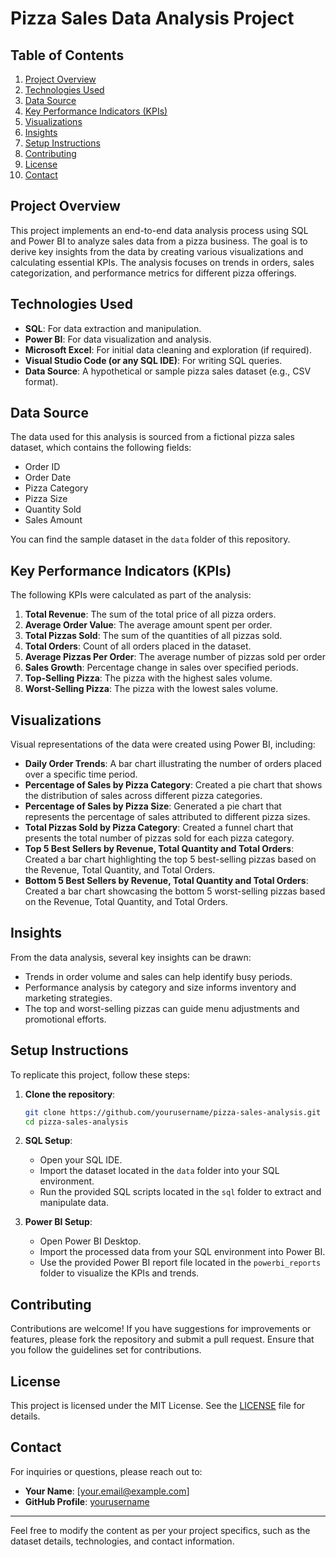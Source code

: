 # Pizza Sales Data Analysis Project

## Table of Contents
1. [Project Overview](#project-overview)
2. [Technologies Used](#technologies-used)
3. [Data Source](#data-source)
4. [Key Performance Indicators (KPIs)](#key-performance-indicators-kpis)
5. [Visualizations](#visualizations)
6. [Insights](#insights)
7. [Setup Instructions](#setup-instructions)
8. [Contributing](#contributing)
9. [License](#license)
10. [Contact](#contact)

## Project Overview
This project implements an end-to-end data analysis process using SQL and Power BI to analyze sales data from a pizza business. The goal is to derive key insights from the data by creating various visualizations and calculating essential KPIs. The analysis focuses on trends in orders, sales categorization, and performance metrics for different pizza offerings.

## Technologies Used
- **SQL**: For data extraction and manipulation.
- **Power BI**: For data visualization and analysis.
- **Microsoft Excel**: For initial data cleaning and exploration (if required).
- **Visual Studio Code (or any SQL IDE)**: For writing SQL queries.
- **Data Source**: A hypothetical or sample pizza sales dataset (e.g., CSV format).

## Data Source
The data used for this analysis is sourced from a fictional pizza sales dataset, which contains the following fields:
- Order ID
- Order Date
- Pizza Category
- Pizza Size
- Quantity Sold
- Sales Amount

You can find the sample dataset in the `data` folder of this repository.

## Key Performance Indicators (KPIs)
The following KPIs were calculated as part of the analysis:
1. **Total Revenue**: The sum of the total price of all pizza orders.
2. **Average Order Value**: The average amount spent per order.
3. **Total Pizzas Sold**: The sum of the quantities of all pizzas sold.
4. **Total Orders**: Count of all orders placed in the dataset.
5. **Average Pizzas Per Order**: The average number of pizzas sold per order
6. **Sales Growth**: Percentage change in sales over specified periods.
7. **Top-Selling Pizza**: The pizza with the highest sales volume.
8. **Worst-Selling Pizza**: The pizza with the lowest sales volume.



## Visualizations
Visual representations of the data were created using Power BI, including:
- **Daily Order Trends**: A bar chart illustrating the number of orders placed over a specific time period.
- **Percentage of Sales by Pizza Category**: Created a pie chart that shows the distribution of sales across different pizza categories.
- **Percentage of Sales by Pizza Size**: Generated a pie chart that represents the percentage of sales attributed to different pizza sizes.
- **Total Pizzas Sold by Pizza Category**: Created a funnel chart that presents the total number of pizzas sold for each pizza category.
- **Top 5 Best Sellers by Revenue, Total Quantity and Total Orders**: Created a bar chart highlighting the top 5 best-selling pizzas based on the Revenue, Total Quantity, and Total Orders.
- **Bottom 5 Best Sellers by Revenue, Total Quantity and Total Orders**: Created a bar chart showcasing the bottom 5 worst-selling pizzas based on the Revenue, Total Quantity, and Total Orders.


## Insights
From the data analysis, several key insights can be drawn:
- Trends in order volume and sales can help identify busy periods.
- Performance analysis by category and size informs inventory and marketing strategies.
- The top and worst-selling pizzas can guide menu adjustments and promotional efforts.

## Setup Instructions
To replicate this project, follow these steps:
1. **Clone the repository**:
   ```bash
   git clone https://github.com/yourusername/pizza-sales-analysis.git
   cd pizza-sales-analysis
   ```

2. **SQL Setup**:
   - Open your SQL IDE.
   - Import the dataset located in the `data` folder into your SQL environment.
   - Run the provided SQL scripts located in the `sql` folder to extract and manipulate data.

3. **Power BI Setup**:
   - Open Power BI Desktop.
   - Import the processed data from your SQL environment into Power BI.
   - Use the provided Power BI report file located in the `powerbi_reports` folder to visualize the KPIs and trends.

## Contributing
Contributions are welcome! If you have suggestions for improvements or features, please fork the repository and submit a pull request. Ensure that you follow the guidelines set for contributions.

## License
This project is licensed under the MIT License. See the [LICENSE](LICENSE) file for details.

## Contact
For inquiries or questions, please reach out to:
- **Your Name**: [your.email@example.com]
- **GitHub Profile**: [yourusername](https://github.com/yourusername)

---

Feel free to modify the content as per your project specifics, such as the dataset details, technologies, and contact information.
